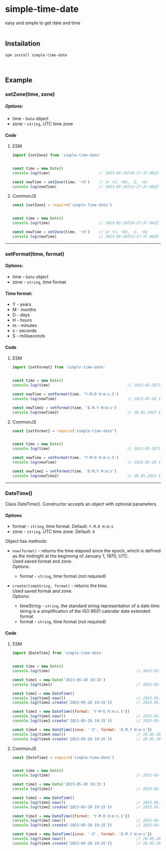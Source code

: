 # simple-time-date
easy and simple to get date and time\
<br/>

## Instailation
```bash
npm install simple-time-date
```
<br/>

## Example

### setZone(time, zone)
##### Options:
- time - `Date` object
- zone - `string`, UTC time zone
#### Code
1. ESM
    ```js
    import {setZone} from 'simple-time-date'
   

    const time = new Date()
    console.log(time)                      // 2023-05-28T18:27:37.802Z (+0)
   
    const newTime = setZone(time, '+3')    // or +3, +03, -2, -02
    console.log(newTime)                   // 2023-05-28T21:27:37.802Z (+3)
    ```
2. CommonJS
    ```js
    const {setZone} = require('simple-time-date')
   

    const time = new Date()
    console.log(time)                      // 2023-05-28T18:27:37.802Z (+0)
   
    const newTime = setZone(time, '+3')    // or +3, +03, -2, -02
    console.log(newTime)                   // 2023-05-28T21:27:37.802Z (+3)
    ```
---

### setFormat(time, format)

#### Options:
- time - `Date` object
- zone - `string`, time format
#### Time format:
- Y - years
- M - months
- D - days
- H - hours
- m - minutes
- s - seconds
- S - milliseconds
#### Code
1. ESM
    ```js
    import {setFormat} from 'simple-time-date'


    const time = new Date()
    console.log(time)                                   // 2023-05-28T18:40:55.932Z
   
    const newTime = setFormat(time, 'Y-M-D H:m:s.S')
    console.log(newTime)                                // 2023-05-28 18:40:55.932
   
    const newTime2 = setFormat(time, 'D.M.Y H:m:s')
    console.log(newTime2)                               // 28.05.2023 18:40:55
    ```
2. CommonJS
    ```js
    const {setFormat} = require('simple-time-date')


    const time = new Date()
    console.log(time)                                   // 2023-05-28T18:40:55.932Z
   
    const newTime = setFormat(time, 'Y-M-D H:m:s.S')
    console.log(newTime)                                // 2023-05-28 18:40:55.932
   
    const newTime2 = setFormat(time, 'D.M.Y H:m:s')
    console.log(newTime2)                               // 28.05.2023 18:40:55
    ```
---

### DateTime()
Class DateTime(). Constructor accepts an object with optional parameters.
#### Options
- format - `string`, time format. Default: `Y.M.D H:m:s`
- zone - `string`, UTC time zone. Default: `0`

Object has methods:
- `now(format)` - returns the time elapsed since the epoch, which is defined as the midnight at the beginning of January 1, 1970, UTC.\
Used saved format and zone.\
Options: 
  - format - `string`, time format (not required)
  

- `create(timeString, format)` - returns the time.\
Used saved format and zone.\
Options:
  - timeString - `string`, the standard string representation of a date time string is a simplification of the ISO 8601 calendar date extended format
  - format - `string`, time format (not required)
#### Code
1. ESM
    ```js
    import {DateTime} from 'simple-time-date'
    
    
    const time = new Date()
    console.log(time)                                       // 2023-05-28T19:41:46.792Z
    
    const time1 = new Date('2023-05-28 19:15')
    console.log(time1)                                      // 2023-05-28T16:15:00.000Z
    
    const time2 = new DateTime()
    console.log(time2.now())                                // 2023.05.28 19:41:46
    console.log(time2.create('2023-05-28 19:15'))           // 2023.05.28 16:15:00
    
    const time3 = new DateTime({format: 'Y-M-D H:m:s.S'})
    console.log(time3.now())                                // 2023-05-28 19:41:46.799
    console.log(time3.create('2023-05-28 19:15'))           // 2023-05-28 16:15:00.000
    
    const time4 = new DateTime({zone: '-5', format: 'D.M.Y H:m:s'})
    console.log(time4.now())                                // 28.05.2023 14:41:46
    console.log(time4.create('2023-05-28 19:15'))           // 28.05.2023 11:15:00
    ```
2. CommonJS
    ```js
    const {DateTime} = require('simple-time-date')
    
    
    const time = new Date()
    console.log(time)                                       // 2023-05-28T19:41:46.792Z
    
    const time1 = new Date('2023-05-28 19:15')
    console.log(time1)                                      // 2023-05-28T16:15:00.000Z
    
    const time2 = new DateTime()
    console.log(time2.now())                                // 2023.05.28 19:41:46
    console.log(time2.create('2023-05-28 19:15'))           // 2023.05.28 16:15:00
    
    const time3 = new DateTime({format: 'Y-M-D H:m:s.S'})
    console.log(time3.now())                                // 2023-05-28 19:41:46.799
    console.log(time3.create('2023-05-28 19:15'))           // 2023-05-28 16:15:00.000
    
    const time4 = new DateTime({zone: '-5', format: 'D.M.Y H:m:s'})
    console.log(time4.now())                                // 28.05.2023 14:41:46
    console.log(time4.create('2023-05-28 19:15'))           // 28.05.2023 11:15:00
    ```
